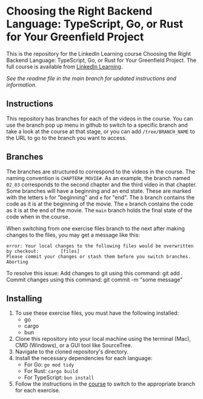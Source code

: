 # Choosing the Right Backend Language: TypeScript, Go, or Rust for Your Greenfield Project

This is the repository for the LinkedIn Learning course Choosing the Right Backend Language: TypeScript, Go, or Rust for Your Greenfield Project. The full course is available from [LinkedIn Learning][lil-course-url].

_See the readme file in the main branch for updated instructions and information._

## Instructions

This repository has branches for each of the videos in the course. You can use the branch pop up menu in github to switch to a specific branch and take a look at the course at that stage, or you can add `/tree/BRANCH_NAME` to the URL to go to the branch you want to access.

## Branches

The branches are structured to correspond to the videos in the course. The naming convention is `CHAPTER#_MOVIE#`. As an example, the branch named `02_03` corresponds to the second chapter and the third video in that chapter. 
Some branches will have a beginning and an end state. These are marked with the letters `b` for "beginning" and `e` for "end". The `b` branch contains the code as it is at the beginning of the movie. The `e` branch contains the code as it is at the end of the movie. The `main` branch holds the final state of the code when in the course.

When switching from one exercise files branch to the next after making changes to the files, you may get a message like this:

    error: Your local changes to the following files would be overwritten by checkout:        [files]
    Please commit your changes or stash them before you switch branches.
    Aborting

To resolve this issue:
    Add changes to git using this command: git add .
    Commit changes using this command: git commit -m "some message"

## Installing

1. To use these exercise files, you must have the following installed:
    - go
    - cargo
    - bun
2. Clone this repository into your local machine using the terminal (Mac), CMD (Windows), or a GUI tool like SourceTree.
3. Navigate to the cloned repository's directory.
4. Install the necessary dependencies for each language:
    - For Go: `go mod tidy`
    - For Rust: `cargo build`
    - For TypeScript: `bun install`
5. Follow the instructions in the [course][lil-course-url] to switch to the appropriate branch for each exercise.

[0]: # (Replace these placeholder URLs with actual course URLs)

[lil-course-url]: https://www.linkedin.com/learning/
[lil-thumbnail-url]: http://